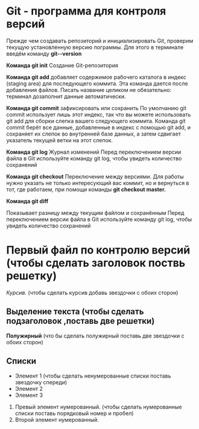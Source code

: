 # **Git - программа для контроля версий**

Прежде чем создавать репозиторий и инициализировать Git, проверим текущую установленную
версию пограммы. Для этого в терминале введём команду  **git--version**

**Команда git init**
Создание Git-репозитория 

**Команда git add**
добавляет содержимое рабочего каталога
в индекс (staging area) для последующего коммита. Эта команда дается после добавления
файлов. Писать название целиком не обязательно: терминал дозаполнит данные автоматически.

**Команда git commit**
зафиксировать или сохранить
По умолчанию git commit использует лишь этот индекс, так что вы можете использовать git add
для сборки слепка вашего следующего коммита.
Команда git commit берёт все данные, добавленные в индекс с помощью git add, и сохраняет их
слепок во внутренней базе данных, а затем сдвигает указатель текущей ветки на этот слепок.

**Команда git log** Журнал изменений
Перед переключением версии файла в Git
используйте команду git log, чтобы увидеть
количество сохранений

**Команда git checkout**
Переключение между версиями.
Для работы нужно указать не только
интересующий вас коммит, но и вернуться
в тот, где работаем, при помощи команды
**git checkout master.**

**Команда git diff**

Показывает разницу между текущим файлом
и сохранённым
Перед переключением версии файла в Git
используйте команду git log, чтобы увидеть
количество сохранений 

# Первый файл по контролю версий (чтобы сделать заголовок поствь решетку)
*Курсив.* (чтобы сделать курсив добавь звездочки с обоих сторон)

## Выделение текста (чтобы сделать подзаголовок ,поставь две решетки)
**Полужирный** (что бы сделать полужирный поставь две звездочки с обоих сторон)

## Списки 
* Элемент 1 (чтобы сделать ненумерованные списки поставь звездочку спереди)
* Элемент 2
* Элемент 3

1. Превый элемент нумерованный. (чтобы сделать нумерованные списки поставь порядковый номер и пробел)
2. Второй элемент нумерованный. 



